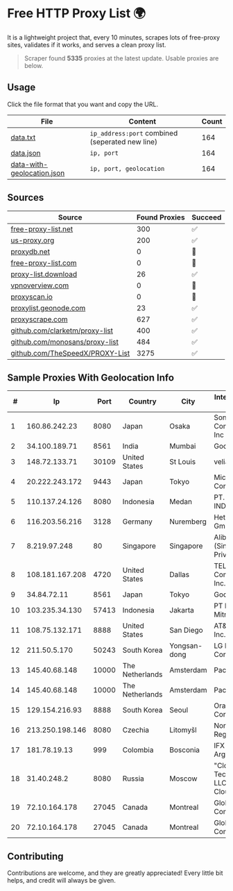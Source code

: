 
# Free HTTP Proxy List 🌍

It is a lightweight project that, every 10 minutes, scrapes lots of free-proxy sites, validates if it works, and serves a clean proxy list.


> Scraper found **5335** proxies at the latest update. Usable proxies are below.

## Usage

Click the file format that you want and copy the URL.


|File|Content|Count|
|----|-------|-----|
|[data.txt](https://raw.githubusercontent.com/themiralay/Proxy-List-World/master/data.txt)|`ip_address:port` combined (seperated new line)|164|
|[data.json](https://raw.githubusercontent.com/themiralay/Proxy-List-World/master/data.json)|`ip, port`|164|
|[data-with-geolocation.json](https://raw.githubusercontent.com/themiralay/Proxy-List-World/master/data-with-geolocation.json)|`ip, port, geolocation`|164|

## Sources

|Source|Found Proxies|Succeed|
|------|-------------|-------|
|[free-proxy-list.net](https://free-proxy-list.net)|300|✅|
|[us-proxy.org](https://www.us-proxy.org)|200|✅|
|[proxydb.net](http://proxydb.net)|0|🚫|
|[free-proxy-list.com](https://free-proxy-list.com/?page=&port=&type%5B%5D=http&type%5B%5D=https&up_time=0&search=Search)|0|🚫|
|[proxy-list.download](https://www.proxy-list.download/HTTP)|26|✅|
|[vpnoverview.com](https://vpnoverview.com/privacy/anonymous-browsing/free-proxy-servers)|0|🚫|
|[proxyscan.io](https://www.proxyscan.io)|0|🚫|
|[proxylist.geonode.com](https://proxylist.geonode.com/api/proxy-list?limit=300&page=1&sort_by=lastChecked&sort_type=desc&protocols=http,https)|23|✅|
|[proxyscrape.com](https://api.proxyscrape.com/v2/?request=displayproxies&protocol=http&timeout=10000&country=all&ssl=all&anonymity=all)|627|✅|
|[github.com/clarketm/proxy-list](https://raw.githubusercontent.com/clarketm/proxy-list/master/proxy-list-raw.txt)|400|✅|
|[github.com/monosans/proxy-list](https://raw.githubusercontent.com/monosans/proxy-list/main/proxies/http.txt)|484|✅|
|[github.com/TheSpeedX/PROXY-List](https://raw.githubusercontent.com/TheSpeedX/PROXY-List/master/http.txt)|3275|✅|


## Sample Proxies With Geolocation Info

|#|Ip|Port|Country|City|Internet Service Provider|
|-|--|----|-------|----|-------------------------|
|1|160.86.242.23|8080|Japan|Osaka|Sony Network Communications Inc|
|2|34.100.189.71|8561|India|Mumbai|Google LLC|
|3|148.72.133.71|30109|United States|St Louis|velia.net|
|4|20.222.243.172|9443|Japan|Tokyo|Microsoft Corporation|
|5|110.137.24.126|8080|Indonesia|Medan|PT. TELKOM INDONESIA|
|6|116.203.56.216|3128|Germany|Nuremberg|Hetzner Online GmbH|
|7|8.219.97.248|80|Singapore|Singapore|Alibaba Cloud (Singapore) Private Limited|
|8|108.181.167.208|4720|United States|Dallas|TELUS Communications Inc.|
|9|34.84.72.11|8561|Japan|Tokyo|Google LLC|
|10|103.235.34.130|57413|Indonesia|Jakarta|PT Maxindo Mitra Solusi|
|11|108.75.132.171|8888|United States|San Diego|AT&T Services, Inc.|
|12|211.50.5.170|50243|South Korea|Yongsan-dong|LG DACOM Corporation|
|13|145.40.68.148|10000|The Netherlands|Amsterdam|Packet Host, Inc.|
|14|145.40.68.148|10000|The Netherlands|Amsterdam|Packet Host, Inc.|
|15|129.154.216.93|8888|South Korea|Seoul|Oracle Corporation|
|16|213.250.198.146|8080|Czechia|Litomyšl|Nordic Telecom Regional s.r.o.|
|17|181.78.19.13|999|Colombia|Bosconia|IFX Networks Argentina S.R.L|
|18|31.40.248.2|8080|Russia|Moscow|"Cloud Technologies" LLC trading as Cloud.ru|
|19|72.10.164.178|27045|Canada|Montreal|GloboTech Communications|
|20|72.10.164.178|27045|Canada|Montreal|GloboTech Communications|



## Contributing

Contributions are welcome, and they are greatly appreciated! Every
little bit helps, and credit will always be given.

